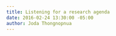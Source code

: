 ```yaml
---
title: Listening for a research agenda
date: 2016-02-24 13:30:00 -05:00
author: Joda Thongnopnua
---
```


